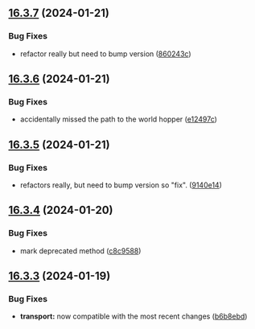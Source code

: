 ## [16.3.7](https://github.com/Torwent/WaspLib/compare/v16.3.6...v16.3.7) (2024-01-21)


### Bug Fixes

* refactor really but need to bump version ([860243c](https://github.com/Torwent/WaspLib/commit/860243cd882ac12fa033eea683053dab98056ad3))



## [16.3.6](https://github.com/Torwent/WaspLib/compare/v16.3.5...v16.3.6) (2024-01-21)


### Bug Fixes

* accidentally missed the path to the world hopper ([e12497c](https://github.com/Torwent/WaspLib/commit/e12497c9a24119d112f5891e399cde4f4b3e8eb6))



## [16.3.5](https://github.com/Torwent/WaspLib/compare/v16.3.4...v16.3.5) (2024-01-21)


### Bug Fixes

* refactors really, but need to bump version so "fix". ([9140e14](https://github.com/Torwent/WaspLib/commit/9140e14790fa6632f5f1b9ef79617ac3af321c74))



## [16.3.4](https://github.com/Torwent/WaspLib/compare/v16.3.3...v16.3.4) (2024-01-20)


### Bug Fixes

* mark deprecated method ([c8c9588](https://github.com/Torwent/WaspLib/commit/c8c9588a1e5c187daf37b77b1857c73fefca7271))



## [16.3.3](https://github.com/Torwent/WaspLib/compare/v16.3.2...v16.3.3) (2024-01-19)


### Bug Fixes

* **transport:** now compatible with the most recent changes ([b6b8ebd](https://github.com/Torwent/WaspLib/commit/b6b8ebdb3e8bd58244e8861091e1d59718fc415a))



